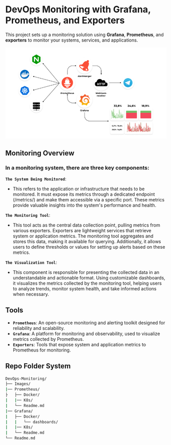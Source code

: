 
# DevOps Monitoring with Grafana, Prometheus, and Exporters

This project sets up a monitoring solution using **Grafana**, **Prometheus**, and **exporters** to monitor your systems, services, and applications.

![Monitoring](/Images/devops_monitoring.png)

## Monitoring  Overview
### In a monitoring system, there are three key components:

**`The System Being Monitored`**: 
- This refers to the application or infrastructure that needs to be monitored. It must expose its metrics through a dedicated endpoint (/metrics/) and make them accessible via a specific port. These metrics provide valuable insights into the system's performance and health.

**`The Monitoring Tool`**: 
- This tool acts as the central data collection point, pulling metrics from various exporters. Exporters are lightweight services that retrieve system or application metrics. The monitoring tool aggregates and stores this data, making it available for querying. Additionally, it allows users to define thresholds or values for setting up alerts based on these metrics.

**`The Visualization Tool`**: 
- This component is responsible for presenting the collected data in an understandable and actionable format. Using customizable dashboards, it visualizes the metrics collected by the monitoring tool, helping users to analyze trends, monitor system health, and take informed actions when necessary.
## Tools

- **`Prometheus`**: An open-source monitoring and alerting toolkit designed for reliability and scalability.
- **`Grafana`**: A platform for monitoring and observability, used to visualize metrics collected by Prometheus.
- **`Exporters`**: Tools that expose system and application metrics to Prometheus for monitoring.

## Repo Folder System

```cmd
DevOps-Monitoring/
├── Images/
|── Prometheus/
├   ├── Docker/
|   |── K8s/
|   └── Readme.md
|── Grafana/
|   ├── Docker/
|   |   └── dashboards/
|   |── K8s/
|   └── Readme.md
└── Readme.md
```







<!-- [Heading IDs](#heading-ids)

| Syntax      | Description | Test Text     |
| :---        |    :----:   |          ---: |
| Header      | Title       | Here's this   |
| Paragraph   | Text        | And more      |

| Syntax | Description |
| --- | ---- |
| Header | Title |
| Paragraph | Text |
 -->
<!-- 
```cmd
DevOps-Monitoring/
├── Images/
|── Prometheus/
├   ├── Docker/
|   │   └── dashboards.yaml
|   |── K8s/
|   |   └── datasources.yaml
|   └── Linux/
|       |── prometheus.service
|       └── prometheus.yml   
└── Grafana/
    ├── Docker/
    │   └── dashboards.yaml
    └── K8s/
        └── datasources.yaml
``` -->
